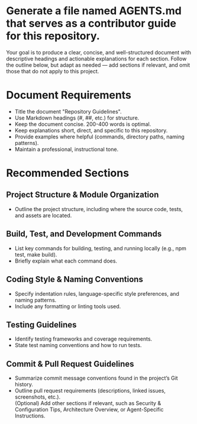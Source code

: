 # Generate a file named AGENTS.md that serves as a contributor guide for this repository.
  Your goal is to produce a clear, concise, and well-structured document with descriptive headings and actionable explanations for each section.
  Follow the outline below, but adapt as needed — add sections if relevant, and omit those that do not apply to this project. 
# Document Requirements
  - Title the document "Repository Guidelines".
  - Use Markdown headings (#, ##, etc.) for structure.
  - Keep the document concise. 200-400 words is optimal.
  - Keep explanations short, direct, and specific to this repository.
  - Provide examples where helpful (commands, directory paths, naming patterns).                                              
  - Maintain a professional, instructional tone.                                                                              
# Recommended Sections                                                                                                        
 ## Project Structure & Module Organization                                                                                     
  - Outline the project structure, including where the source code, tests, and assets are located.                            
 ## Build, Test, and Development Commands                                                                                       
  - List key commands for building, testing, and running locally (e.g., npm test, make build).                                
  - Briefly explain what each command does.                                                                                   
 ## Coding Style & Naming Conventions                                                                                           
  - Specify indentation rules, language-specific style preferences, and naming patterns.                                      
  - Include any formatting or linting tools used.                                                                             
 ## Testing Guidelines                                                                                                          
  - Identify testing frameworks and coverage requirements.                                                                    
  - State test naming conventions and how to run tests.                                                                       
 ## Commit & Pull Request Guidelines                                                                                            
  - Summarize commit message conventions found in the project’s Git history.                                                  
  - Outline pull request requirements (descriptions, linked issues, screenshots, etc.).                                       
 (Optional) Add other sections if relevant, such as Security & Configuration Tips, Architecture Overview, or Agent-Specific Instructions. 
